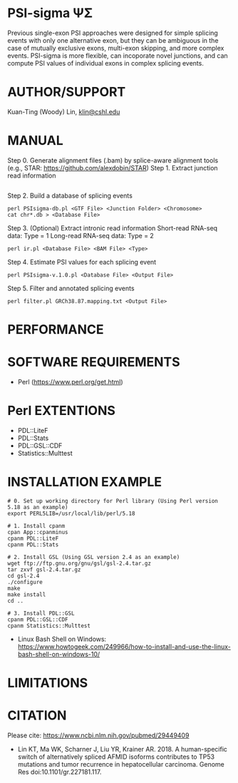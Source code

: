 PSI-sigma ΨΣ
=================
Previous single-exon PSI approaches were designed for simple splicing events with only one alternative exon, but they can be ambiguous in the case of mutually exclusive exons, multi-exon skipping, and more complex events. PSI-sigma is more flexible, can incoporate novel junctions, and can compute PSI values of individual exons in complex splicing events.

AUTHOR/SUPPORT
==============
Kuan-Ting (Woody) Lin, klin@cshl.edu

MANUAL
======
Step 0. Generate alignment files (.bam) by splice-aware alignment tools (e.g., STAR: https://github.com/alexdobin/STAR)
Step 1. Extract junction read information
```

```
Step 2. Build a database of splicing events
```
perl PSIsigma-db.pl <GTF File> <Junction Folder> <Chromosome>
cat chr*.db > <Database File>
```
Step 3. (Optional) Extract intronic read information
 Short-read RNA-seq data: Type = 1
 Long-read RNA-seq data: Type = 2
```
perl ir.pl <Database File> <BAM File> <Type>
```
Step 4. Estimate PSI values for each splicing event
```
perl PSIsigma-v.1.0.pl <Database File> <Output File>
```
Step 5. Filter and annotated splicing events
```
perl filter.pl GRCh38.87.mapping.txt <Output File>
```
PERFORMANCE
==============


SOFTWARE REQUIREMENTS
==============================
 * Perl (https://www.perl.org/get.html)

Perl EXTENTIONS
==============================
 * PDL::LiteF
 * PDL::Stats
 * PDL::GSL::CDF
 * Statistics::Multtest

INSTALLATION EXAMPLE
============================== 
```
# 0. Set up working directory for Perl library (Using Perl version 5.18 as an example)
export PERL5LIB=/usr/local/lib/perl/5.18

# 1. Install cpanm
cpan App::cpanminus
cpanm PDL::LiteF
cpanm PDL::Stats

# 2. Install GSL (Using GSL version 2.4 as an example)
wget ftp://ftp.gnu.org/gnu/gsl/gsl-2.4.tar.gz
tar zxvf gsl-2.4.tar.gz
cd gsl-2.4
./configure
make
make install
cd ..

# 3. Install PDL::GSL
cpanm PDL::GSL::CDF
cpanm Statistics::Multtest
```
* Linux Bash Shell on Windows: https://www.howtogeek.com/249966/how-to-install-and-use-the-linux-bash-shell-on-windows-10/

LIMITATIONS
===========

CITATION
===========
Please cite: https://www.ncbi.nlm.nih.gov/pubmed/29449409
* Lin KT, Ma WK, Scharner J, Liu YR, Krainer AR. 2018. A human-specific switch of alternatively spliced AFMID isoforms contributes to TP53 mutations and tumor recurrence in hepatocellular carcinoma. Genome Res doi:10.1101/gr.227181.117.
